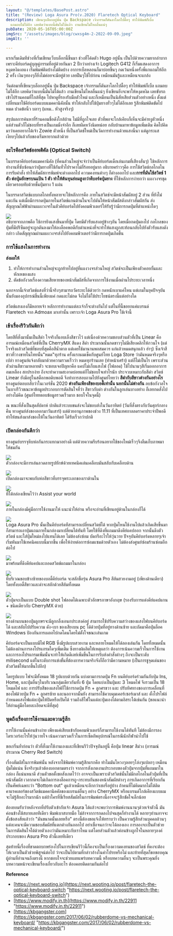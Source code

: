```yaml
---
layout: "@/templates/BasePost.astro"
title: "(Review) Loga Asura Pro(v.2020) Flaretech Optical Keyboard"
description: เขียนๆบล็อกอยู่นั้น ปุ่ม Backspace เจ้ากรรมก็ดันลาโลกไปดื้อๆ ทำให้พิมพ์ก็เบิ้ล
  แถมลบไม่ได้อีก เลยคิดว่าแบบนี้มันไม่ได้แล้ว งานเขียนไม่ไหลลื่นแน่ๆ
pubDate: 2020-05-16T05:00:00Z
imgSrc: "/assets/images/blog/cwxsg4m-2-2022-09-09.jpeg"
imgAlt: ''

---
```

แรกเริ่มเดิมทีช่วงที่เริ่มเขียนเว็บบล็อกนี้ขึ้นมา ช่วงที่โค้ดตัว Hugo อยู่นั้น เป็นไปด้วยความยากลำบาก เพราะคีย์บอร์ดคู่บุญคู่กรรมที่อยู่ด้วยกันมา 2 ปีกว่าอย่างเจ้า Logitech G412 ก็เริ่มแสดงอาการหงุดหงิดงอแง เริ่มพิมพ์ติดบ้างไม่ติดบ้าง อาการเบิ้ลหลอนก็มาบ่อยขึ้นๆ กดเว้นหนึ่งครั้งพี่แกแถมให้อีก 2 ครั้ง เงินๆทองๆก็ยิ่งไม่ค่อยจะมีอยู่ด้วย เลยฝืนๆใช้ไปก่อน เหมือนมันรู้และเหมือนจะแกล้ง

วันต่อมาที่เขียนๆบล็อกอยู่นั้น ปุ่ม Backspace เจ้ากรรมก็ดันลาโลกไปดื้อๆ ทำให้พิมพ์ก็เบิ้ล แถมลบไม่ได้อีก เลยคิดว่าแบบนี้มันไม่ได้แล้ว งานเขียนไม่ไหลลื่นแน่ๆ ยิ่งเขียนยิ่งจะพาให้หงุดหงิด เลยขับรถเข้าไปร้านคอมที่ใกล้ที่สุด ไปหาดูที่รองรับมือตัวใหม่ และก็เหมือนเป็นนิสัยเสียส่วนตัวอย่างหนึ่ง ตั้งแต่เปลี่ยนมาใช้คีย์บอร์ดแบบแมคคานิคัลนั้น ทำให้กลับไปใช้ปุ่มยางทั่วๆไม่ได้อีกเลย รู้สึกพิมพ์ติดขัดไปหมด ปวดข้อนิ้ว บลาๆ (แหม.. หัวสูงจริงๆ)

สรุปผลการค้นหาที่ร้านคอมชื่อดังใกล้บ้าน ไม่มีที่ถูกใจเลย ตัวที่พอจะใกล้เคียงก็เห็นจะมีค่ายงูตัวหนึ่ง แต่ส่วนตัวก็ไม่ชอบที่ทรงเป็นเกมมิ่งจ๋าอีก ก็เลยผิดหวังนิดหน่อย กลับบ้านมาหาข้อมูลเพิ่มเติม คิดไปคิดมาว่าเคยอยากได้เจ้า Zowie ตัวหนึ่ง ที่เป็นสวิตช์ใหม่เป็นวัดการทำงานด้วยแสงนี่นา แต่ดูกระแสเงียบๆไปแล้วกับของเริ่มหายากแล้วด้วย

### **อะไรคือสวิตช์ออพติคัล (Optical Switch)**

ในบรรดาคีย์บอร์ดแมคคานิคัล (ที่คนส่วนใหญ่จะจำว่าเป็นคีย์บอร์ดเด็กเล่นเกมที่เสียงลั่นๆ) ใช้หลักการทำงานที่ซับซ้อนกว่าปุ่มยางที่ใช้กันทั่วไปราคาไม่กี่ร้อยอยู่มาก อธิบายคร่าวๆคือ การใช้สวิตช์กลไกลในการรับคำสั่ง ทำให้สัมผัสการพิมพ์จะต่างออกไป ความคงทนต่างๆ ก็ต่างออกไป และ**การที่มันใช้สวิตช์ 1 ตัว ต่อปุ่มอักษรบนแป้น 1 ตัว ทำให้ต้นทุนย่อมสูงกว่าคีบอร์ดปุ่มยาง** ที่ใช้หลักการง่ายกว่า แผงวงจรชุดเดียวครอบทับด้วยชั้นปุ่มยาง 1 แผ่น

ในบรรดาสวิตช์แบบกลไกลทั้งหลายจะใช้หลักการคือ ภายในสวิตช์จะมีหน้าสัมผัสอยู่ 2 ส่วน ที่ยังไม่แตะกัน แต่เมื่อมีการกดปุ่มภายในสวิตช์แกนด้านในจะไปดันให้หน้าสัมผัสดังกล่าวสัมผัสกัน ส่งสัญญาณไฟฟ้าผ่านแผงวงจรในตัวคีย์บอร์ดไปยังคอมพิวเตอร์ให้รับรู้ว่ามีการกดปุ่มที่ตำแหน่งใดๆ

![](/assets/images/blog/image-52-2022-09-09.png)  
อธิบายจากภาพคือ ใช้การยิงแสงขึ้นมาที่ปุ่ม โดยมีตัวรับแสงอยู่ข้างๆกัน โดยเมื่อกดปุ่มลงไป กลไกลของปุ่มที่มีปริซึมอยู่จะถูกดันลงมาให้ลงล็อคพอดีกับตำแหน่งที่จะทำให้แสงถูกสะท้อนกลับไปยังตัวรับแสงดังกล่าว เกิดสัญญาณผ่านแผงวงจรส่งไปยังคอมพิวเตอร์ว่ามีการกดปุ่มเกิดขึ้น

### **การใช้แสงในการทำงาน**

**ส่งผลให้**

1. ทำให้การทำงานส่วนใหญ่จะถูกย้ายไปอยู่ที่แผงวงจรส่วนใหญ่ สวิตช์จะเป็นเพียงตัวคอยกั้นและหักเหของแสง
2. ตัดข้อกังวลเรื่องความเสียหายของหน้าสัมผัสที่เกิดจากการใช้งานเมื่อผ่านไประยะเวลาหนึ่ง

นอกจากนี้เจ้าสวิตช์แสงที่ว่านี้จริงๆสามารถวัดระยะได้ด้วยว่า กดหนักเบาแค่ไหน แต่เกมในยุคปัจจุบันนั้นยังมองอุปกรณ์ชิ้นนี้เพียงแค่ กดและไม่กด จึงไม่ได้ใช้ประโยชน์ตรงนี้แต่อย่างใด

สวิตช์แสงเองก็มีหลายเจ้า หลักการทำงานแต่ละเจ้าก็จะต่างกันไป แต่ในที่นี้ขอยกแค่แบรนด์ Flaretech จาก Admoax มาเท่านั้น เพราะเจ้า Loga Asura Pro ใช้เจ้านี้

### **เข้าเรื่องรีวิวกันดีกว่า**

โดยสีที่สั่งมานั้นเป็นสีดำ ใจจริงก็แอบเล็งสีขาวไว้ แต่เนื่องด้วยความชอบส่วนตัวที่เป็น Linear คืออารมณ์เหมือนสวิตช์ที่เป็น CherryMX สีแดง สีดำ ประมาณนั้นกดขาวๆไม่มีเสียงคลิกให้กวนใจ (แต่ใจจริงแล้วสวิตช์ที่ชอบที่สุดคือสีน้ำตาล แต่เคยใช้มานานพอสมควร แก่แล้วหมดสนุกแล้ว ฮ่าๆ) ซึ่งเจ้าสีขาวที่วางขายในไทยนั้น"หมด"ทุกร้าน ครั้งแรกผมเช็คกับศูนย์ไทย Loga Store ว่ามันหมดจริงๆหรือเปล่า ทางศูนย์แจ้งกลับมาด้วยความรวดเร็วว่า หมดทุกร้านเลย (ทำหน้าเศร้า) แต่ก็ไม่เป็นไร เพราะส่วนตัวผ่านสีขาวมาหลายตัว จะชอบเจอปัญหาคือ แคปไม่เก็บแสงไฟ (ไฟลอด) ใช้ไปนานๆสีเริ่มออกอาการอมเหลือง สกปรกง่าย ถึงจะทำความสะอาดบ่อยแต่ก็ไม่ชอบใจเท่าไรนัก ประจวบเหมาะกับสีดำ สวิตช์ Linear ยังมีอยู่ในสต็อกพอดิบพอดี จึงทำการสอบถามไปยังศูนย์ไทยว่า **สีดำกับสีขาวต่างกันอย่างไร** ทางศูนย์ตอบกลับว่าในเวอร์ชั่น 2020 **ต่างกันเพียงสีของบอดี้เท่านั้น นอกนั้นไม่ต่างกัน** ลบข้อกังวลใจในบางรีวิวขณะหาข้อมูลประกอบการตัดสินใจที่ว่า สีขาวกับดำ ต่างกันในลูกเล่นบางอย่าง ก็เลยกดสั่งไปอย่างไม่คิด (ศูนย์ไทยตอบข้อมูลรวดเร็วมาก ชอบใจในจุดนี้)

ณ ขณะที่สั่งเป็นสุดสัปดาห์ ปกติแล้วระบบขนส่งจะไม่ชอบส่งในวันอาทิตย์ (วันที่สั่งตรงกับวันศุกร์กลางคืน ทางศูนย์ส่งของออกมาวันเสาร์) แต่ด้วยอานุภาพของช่วง 11.11 ที่เป็นเทศกาลลดราคาประจำปีพอดี ทำให้ขนส่งมาส่งของให้ในวันอาทิตย์ ได้รับเร็วกว่าปกติ

### **เปิดกล่องกันดีกว่า**

ทางศูนย์บรรจุหีบห่อกันกระแทกมาอย่างดี แต่ด้วยความรีบร้อนอยากใช้ของใหม่เร็วๆจึงลืมเก็บภาพมาให้ชมกัน

![](/assets/images/blog/image-53-2022-09-09.png)  
ตัวกล่องจะมีการเล่นลวดลายรูปยักษ์ด้วยเทคนิคเล่นเคลือบมันสลับกับเคลือบด้าน

![](/assets/images/blog/image-54-2022-09-09.png)  
เปิดกล่องมาจะพบกับห่อสีขาวที่บรรจุพระเอกของเราด้านใน

![](/assets/images/blog/image-55-2022-09-09.png)  
ที่ใต้กล่องเขียนไว้ว่า Assist your world

![](/assets/images/blog/image-56-2022-09-09.png)  
ภายในกล่องมีคู่มือการใช้งานมาให้ แนะนำให้อ่าน หรือจะอ่านที่เขียนอยู่ด้านในกล่องก็ได้

![](/assets/images/blog/image-57-2022-09-09.png)  
Loga Asura Pro นั้นเป็นคีย์บอร์ดทีสามารถเปลี่ยนสวิตช์ได้ หากปุ่มไหนใช้งานไปแล้วเกิดเสียขึ้นมาก็สามารถเอาปุ่มแถมภายในกล่องมาเปลี่ยนได้ทันที โดยใช้ที่ดึงที่แถมมาดึงคีย์แคปออก จากนั้นดึงตัวสวิตช์ และใส่ปุ่มใหม่ลงไปแทนได้เลย ไม่ต้องส่งซ่อม บัดกรีอะไรให้วุ่นวาย ปัจจุบันคีย์บอร์ดหลายๆเจ้าเริ่มหันมาใช้เทคนิคแบบนี้มากขึ้น เพื่อให้ง่ายต่อการซ่อมแซมด้วยตัวเอง ไม่ต้องส่งศูนย์ซ่อมร้านซ่อมอีกต่อไป

![](/assets/images/blog/image-58-2022-09-09.png)  
มาพร้อมที่ดึงคีย์แคปและถอดสวิตช์แถมมาในกล่อง

![](/assets/images/blog/image-59-2022-09-09.png)  
ที่บริเวณขอบข้างซ้ายของบอดี้คีย์บอร์ด จะสลักชื่อรุ่น Asura Pro สีส้มสวยงามอยู่ (เพียงด้านเดียว) โดยทั้งบอดี้สีขาวและดำจะสลักด้วยสีส้มทั้งหมด

![](/assets/images/blog/image-60-2022-09-09.png)  
ตัวปุ่มจะเป็นแบบ Double shot ไฟลอดได้เฉพาะตัวอักษรภาษาอังกฤษ (รองรับการแต่งคีย์แคปแกน + ชนิดเดียวกับ CherryMX ด้วย)

![](/assets/images/blog/image-61-2022-09-09.png)  
ทางด้านบนของปุ่มลูกษรจะมีลูกกลิ้งเอนกประสงค์อยู่ สามารถใช้ปรับความสว่างของแสงไฟบนคีย์บอร์ดได้ และสลับไปปรับความ ดัง-เบา ของเสียงบน pc ได้ด้วยปุ่มที่อยู่ทางด้านซ้าย และถัดมาคือปุ่มล็อค Windows ป้องกันการเผลอไปกดโดนโดยไม่ตั้งใจขณะเล่นเกม

คีย์บอร์ดจะเป็นแบบมีไฟ RGB ซึ่งมีรูปแบบสวยงาม และหลายโหมดให้ได้ลองเล่นกัน โดยทั้งหมดนั้นไม่ต้องผ่านการลงโปรแกรมใดๆเพิ่มเติม ซึ่งทางผ้ผลิตให้เหตุผลว่า ต้องการเน้นความเร็วในการใช้งาน และการลงโปรแกรมเพิ่มนั้นจะทำให้เกิดดีเลย์เพิ่มขึ้นในการรับส่งคำสั่งต่างๆ ถึงจะเป็นระดับ milisecond แต่ในระดับการแข่งขั้นที่ต้องการความจริงจังก็ถือว่ามีความหมาย (เป็นการชูจุดเด่นของตัวสวิตช์ให้มากขึ้นไปอีก)

โดยรูปแบบ ไฟจะมีทั้งหมด 18 รูปแบบด้วยกัน แบ่งตามการกดปุ่ม Fn บนคีย์บอร์ดร่วมกันกับปุ่ม Ins, Home, และปุ่มอื่นๆในบริเวณกลุ่มเดียวกันทั้ง 6 ปุ่ม โดยแบ่งเป็นปุ่มละ 3 โหมดไฟ จึงรวมเป็น 18 โหมดไฟ และ การปรับสีของแสงไฟก็ใช้การกดปุ่ม Fn + ลูกศรขวา และ ปรับทิศทางของการเคลื่อนที่ของไฟด้วยปุ่ม Fn + ลูกศรซ้าย และนอกจากนั้นยัง สามารถใช้ควบคุมเคอร์เซอร์เมาส์ และ ตั้งโปรไฟล์กำหนดแสงไฟแต่ละปุ่มให้ปิดหรือเปิดได้ รวมถึงสีไฟในแต่ละปุ่มเองได้ตามอิสระได้เช่นกัน (ขอแนะนำให้อ่านคู่มือโดยละเอียดจะดีที่สุด)

### **พูดถึงเรื่องการใช้งานและความรู้สึก**

การใช้งานนั้นค่อนข้างง่าย เพียงแค่เสียบเข้ากับคอมพิวเตอร์ก็สามารถใช้งานได้ทันที ไม่ต้องมีการลงไดรเวอร์อะไรให้วุ่นวายใจ เน้นความรวดเร็วในการเซ็ตอัพอุปกรณ์ในกรณีนักกีฬานำไปใช้

ขอเกริ่นย้ำก่อนว่า ตัวที่สั่งมาใช้งานเองและที่เขียนรีวิวปัจจุบันอยู่นี้ คือปุ่ม linear สีม่วง (อารมณ์ประมาณ Cherry Red Switch)

เรื่องสัมผัสในการพิมพ์นั้น หลังจากใช้พิมพ์ความรู้สึกแรกคือ ทำไมมันโหวงๆลอยๆโล่งๆแปลกๆ เหมือนปุ่มไม่แน่น ซึ่งจริงๆแล้วต้องบอกตามตรงว่า จากการสังเกตงานประกอบของตัวปุ่มจากปุ่มที่แถมมาในกล่อง ก็แน่นหนาดี ส่วนตัวขอตั้งขอสังเกตไว้ว่า อาจจะเป็นเพราะตัวสวิตช์นั้นไม่มีกลไกลในตัวปุ่มที่เป็นหน้าสัมผัส เวลากดจะไม่เกิดการลงล็อคการถู-กระทบกันของหน้าสัมผัสต่างๆ การเกิดอาการที่เรียกกันเป็นศัพย์เฉพาะว่า "Bottom out" ดูแล้วเหมือนจะลึกกว่าเชอรี่อยู่บ้าง ถ้าคนที่ไม่คิดมากไม่ได้ติดคาแรคเตอร์ของสวิตช์แมคคานิคคัลของแบรนด์อื่นๆ อย่าง CherryMX หรือแบรนด์ใกล้เคียงแบบผมจะไม่รู้สึกอะไรมากนัก แต่ถ้าใครที่ซีเรียสสัมผัสในการพิมพ์ตรงนี้อาจจะรู้สึกขัดใจเล็กน้อย

ต้องยอมรับว่าหลังจากที่ปรับตัวเข้ากับเจ้า Asura ได้แล้วจะพบว่าการพิมพ์งานนานๆด้วยเจ้าตัวนี้ มันค่อนข้างใช้สบายเลยทีเดียว พิมพ์เบาสบายมือ ไม่ล้าจากการกดลงไปจนสุดก็ทำงานได้ หลายๆท่านอาจจะตั้งข้อสงสัยแล้วว่า "มันขนาดนั้นเลยหรือ" ตรงนี้ต้องขอแจ้งให้ทราบว่า เป็นความรู้สึกส่วนบุคคลล้วนๆ แต่ละคนจะมีความชอบสัมผัสที่แตกต่างกันออกไป อย่าเชื่อจนกว่าจะได้ลองเอง การลองจะเป็นตัวช่วยในการตัดสินใจได้ด้วยตัวเองว่ามันเหมาะกับเราไหม แต่โดยส่วนตัวแล้วค่อนข้างถูกใจในหลายๆองค์ประกอบของ Asura Pro ตัวนี้เลยทีเดียว

สุดท้ายนี้เรื่องที่ขาดตกบกพร่องไปในการเขียนรีวิวนี้ก็คงจะเป็นเรื่องความคงทนของสวิตช์ ที่คงจะต้องให้เวลาเป็นตัวช่วยพิสูจน์ต่อไป ว่าจะเป็นไปตามที่กล่าวอ้างในคำโปรยหรือไม่ และท้ายที่สุดก็ขอขอบคุณผู้อ่านที่อ่านจนถึงตรงนี้ หากชอบใจจะช่วยเผยแพร่บทความนี้ หรือบทความอื่นๆ จะเป็นพระคุณยิ่ง บทความหน้าจะเขียนเรื่องเกี่ยวกับอะไร ต้องคอยติดตามกันต่อไป

**Reference**

* [https://next.wooting.io](https://next.wooting.io/post/flaretech-the-optical-keyboard-switch "https://next.wooting.io/post/flaretech-the-optical-keyboard-switch")
* [https://www.modify.in.th](https://www.modify.in.th/22911 "https://www.modify.in.th/22911")
* [https://kbgangster.com](https://kbgangster.com/2017/06/02/rubberdome-vs-mechanical-keyboard/ "https://kbgangster.com/2017/06/02/rubberdome-vs-mechanical-keyboard/")